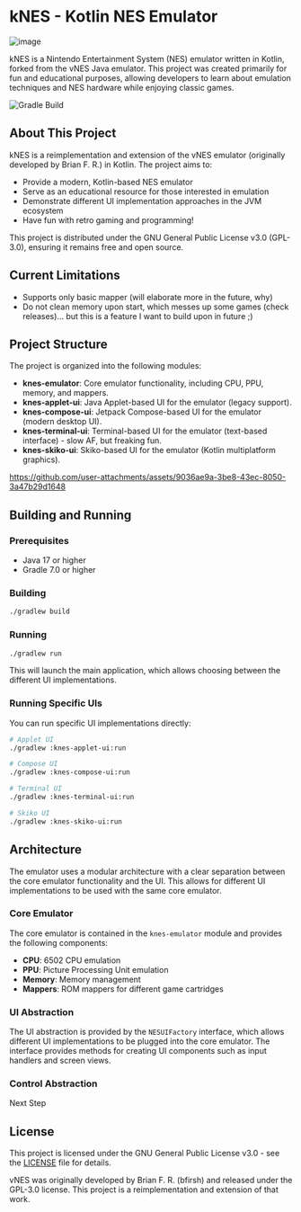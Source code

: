 # kNES - Kotlin NES Emulator

![image](https://github.com/user-attachments/assets/a2cc58bf-5a42-4f47-9b54-cfa6630cdb25)

kNES is a Nintendo Entertainment System (NES) emulator written in Kotlin, forked from the vNES Java emulator. This project was created primarily for fun and educational purposes, allowing developers to learn about emulation techniques and NES hardware while enjoying classic games.

![Gradle Build](https://github.com/ArturSkowronski/kNES/actions/workflows/build.yml/badge.svg)

## About This Project

kNES is a reimplementation and extension of the vNES emulator (originally developed by Brian F. R.) in Kotlin. The project aims to:

- Provide a modern, Kotlin-based NES emulator
- Serve as an educational resource for those interested in emulation
- Demonstrate different UI implementation approaches in the JVM ecosystem
- Have fun with retro gaming and programming!

This project is distributed under the GNU General Public License v3.0 (GPL-3.0), ensuring it remains free and open source.

## Current Limitations

- Supports only basic mapper (will elaborate more in the future, why)
- Do not clean memory upon start, which messes up some games (check releases)... but this is a feature I want to build upon in future ;) 

## Project Structure

The project is organized into the following modules:

- **knes-emulator**: Core emulator functionality, including CPU, PPU, memory, and mappers.
- **knes-applet-ui**: Java Applet-based UI for the emulator (legacy support).
- **knes-compose-ui**: Jetpack Compose-based UI for the emulator (modern desktop UI).
- **knes-terminal-ui**: Terminal-based UI for the emulator (text-based interface) - slow AF, but freaking fun.
- **knes-skiko-ui**: Skiko-based UI for the emulator (Kotlin multiplatform graphics).

https://github.com/user-attachments/assets/9036ae9a-3be8-43ec-8050-3a47b29d1648

## Building and Running

### Prerequisites

- Java 17 or higher
- Gradle 7.0 or higher

### Building

```bash
./gradlew build
```

### Running

```bash
./gradlew run
```

This will launch the main application, which allows choosing between the different UI implementations.

### Running Specific UIs

You can run specific UI implementations directly:

```bash
# Applet UI
./gradlew :knes-applet-ui:run

# Compose UI
./gradlew :knes-compose-ui:run

# Terminal UI
./gradlew :knes-terminal-ui:run

# Skiko UI
./gradlew :knes-skiko-ui:run
```

## Architecture

The emulator uses a modular architecture with a clear separation between the core emulator functionality and the UI. This allows for different UI implementations to be used with the same core emulator.

### Core Emulator

The core emulator is contained in the `knes-emulator` module and provides the following components:

- **CPU**: 6502 CPU emulation
- **PPU**: Picture Processing Unit emulation
- **Memory**: Memory management
- **Mappers**: ROM mappers for different game cartridges

### UI Abstraction

The UI abstraction is provided by the `NESUIFactory` interface, which allows different UI implementations to be plugged into the core emulator. The interface provides methods for creating UI components such as input handlers and screen views.

### Control Abstraction

Next Step
 
## License

This project is licensed under the GNU General Public License v3.0 - see the [LICENSE](LICENSE) file for details.

vNES was originally developed by Brian F. R. (bfirsh) and released under the GPL-3.0 license. This project is a reimplementation and extension of that work.
